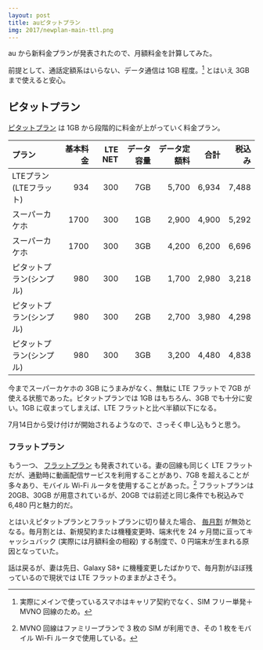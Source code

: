```yaml
---
layout: post
title: auピタットプラン
img: 2017/newplan-main-ttl.png
---
```


au から新料金プランが発表されたので、月額料金を計算してみた。

前提として、通話定額系はいらない、データ通信は 1GB 程度。[^1] とはいえ 3GB まで使えると安心。

## ピタットプラン

[ピタットプラン](https://www.au.com/mobile/charge/smartphone/plan/pitatto/) は 1GB から段階的に料金が上がっていく料金プラン。

|プラン|基本料金|LTE NET|データ容量|データ定額料|合計|税込み|
|:-|-:|-:|-:|-:|-:|-:|
|LTEプラン(LTEフラット)|934|300|7GB|5,700|6,934|7,488|
|スーパーカケホ|1700|300|1GB|2,900|4,900|5,292|
|スーパーカケホ|1700|300|3GB|4,200|6,200|6,696|
|ピタットプラン(シンプル)|980|300|1GB|1,700|2,980|3,218|
|ピタットプラン(シンプル)|980|300|2GB|2,700|3,980|4,298|
|ピタットプラン(シンプル)|980|300|3GB|3,200|4,480|4,838|

今までスーパーカケホの 3GB にうまみがなく、無駄に LTE フラットで 7GB が使える状態であった。ピタットプランでは 1GB はもちろん、3GB でも十分に安い。1GB に収まってしまえば、LTE フラットと比べ半額以下になる。

7月14日から受け付けが開始されるようなので、さっそく申し込もうと思う。

[^1]: 実際にメインで使っているスマホはキャリア契約でなく、SIM フリー単発＋MVNO 回線のため。

### フラットプラン

もう一つ、 [フラットプラン](https://www.au.com/mobile/charge/smartphone/plan/flat/) も発表されている。妻の回線も同じく LTE フラットだが、通勤時に動画配信サービスを利用することがあり、7GB を超えることが多々あり、モバイル Wi-Fi ルータを使用することがあった。[^2] フラットプランは 20GB、30GB が用意されているが、20GB では前述と同じ条件でも税込みで 6,480 円と魅力的だ。

とはいえピタットプランとフラットプランに切り替えた場合、 [毎月割](https://www.au.com/mobile/charge/charge-discount/maituki-wari/) が無効となる。毎月割とは、新規契約または機種変更時、端末代を 24 ヶ月間に亘ってキャッシュバック (実際には月額料金の相殺) する制度で、0 円端末が生まれる原因となっていた。

話は戻るが、妻は先日、Galaxy S8+ に機種変更したばかりで、毎月割がほぼ残っているので現状では LTE フラットのままがよさそう。

[^1]: 実際にメインで使っているスマホはキャリア契約でなく、SIM フリー単発＋MVNO 回線のため。
[^2]: MVNO 回線はファミリープランで 3 枚の SIM が利用でき、その 1 枚をモバイル Wi-Fi ルータで使用している。
